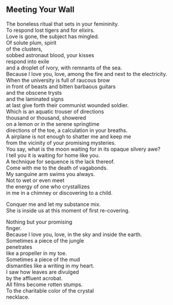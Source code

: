Meeting Your Wall
-----------------
The boneless ritual that sets in your femininity.  
To respond lost tigers and for elixirs.  
Love is gone, the subject has mingled.  
Of solute plum, spirit  
of the clusters,  
sobbed astronaut blood, your kisses  
respond into exile  
and a droplet of ivory, with remnants of the sea.  
Because I love you, love, among the fire and next to the electricity.  
When the university is full of raucous brow  
in front of beasts and bitten barbaous guitars  
and the obscene trysts  
and the laminated signs  
at last give forth their communist wounded soldier.  
Which is an aquatic trouser of directions  
thousand or thousand, showered  
on a lemon or in the serene springtime  
directions of the toe, a calculation in your breaths.  
A airplane is not enough to shatter me and keep me  
from the vicinity of your promising mysteries.  
You say, what is the moon waiting for in its opaque silvery awe?  
I tell you it is waiting for home like you.  
A technique for sequence is the lack thereof.  
Come with me to the death of vagabonds.  
My sanguine arm swims you always.  
Not to wet or even meet  
the energy of one who crystallizes  
in me in a chimney or discovering to a child.  
  
Conquer me and let my substance mix.  
She is inside us at this moment of first re-covering.  
  
Nothing but your promising  
finger.  
Because I love you, love, in the sky and inside the earth.  
Sometimes a piece of the jungle  
penetrates  
like a propeller in my toe.  
Sometimes a piece of the mud  
dismantles like a writing in my heart.  
I saw how leaves are divulged  
by the affluent acrobat.  
All films become rotten stumps.  
To the charitable color of the crystal  
necklace.  
